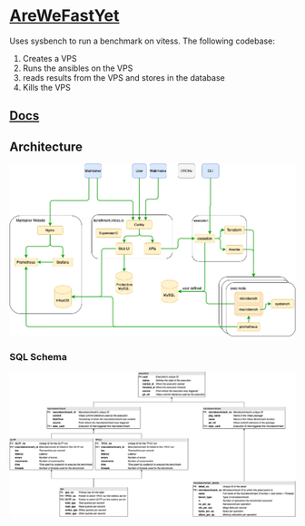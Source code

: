 # [AreWeFastYet](https://benchmark.vitess.io)
Uses sysbench to run a benchmark on vitess. 
The following codebase:
1. Creates a VPS
2. Runs the ansibles on the VPS
3. reads results from the VPS and stores in the database
4. Kills the VPS

## [Docs](docs/README.md)


## Architecture

![arewefastyet architecture](./docs/architecture/arewefastyet_architecture.png)

### SQL Schema
![arewefastyet schema](./docs/architecture/sql/arewefastyet_schema.png)